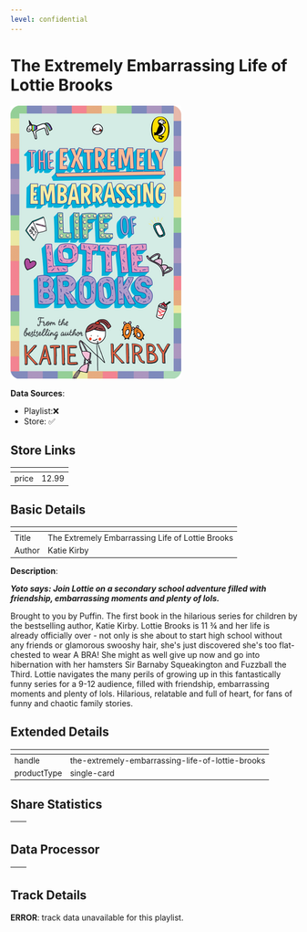 ```yaml
---
level: confidential
---
```

# The Extremely Embarrassing Life of Lottie Brooks

![card_[3Uepq].png](../../img/cards/card_[3Uepq].png)

**Data Sources**: 

- Playlist:❌
- Store: ✅


## Store Links

| <!-- --> | <!-- --> |
| - | - |
| price | 12.99 |


## Basic Details

| <!-- --> | <!-- --> |
| - | - |
| Title | The Extremely Embarrassing Life of Lottie Brooks |
| Author | Katie Kirby |

**Description**:

_**Yoto says: Join Lottie on a secondary school adventure filled with friendship, embarrassing moments and plenty of lols.**_

Brought to you by Puffin. The first book in the hilarious series for children by the bestselling author, Katie Kirby. Lottie Brooks is 11 ¾ and her life is already officially over - not only is she about to start high school without any friends or glamorous swooshy hair, she's just discovered she's too flat-chested to wear A BRA! She might as well give up now and go into hibernation with her hamsters Sir Barnaby Squeakington and Fuzzball the Third. Lottie navigates the many perils of growing up in this fantastically funny series for a 9-12 audience, filled with friendship, embarrassing moments and plenty of lols. Hilarious, relatable and full of heart, for fans of funny and chaotic family stories.


## Extended Details

| <!-- --> | <!-- --> |
| - | - |
| handle | the-extremely-embarrassing-life-of-lottie-brooks |
| productType | single-card |


## Share Statistics

| <!-- --> | <!-- --> |
| - | - |


## Data Processor

| <!-- --> | <!-- --> |
| - | - |


## Track Details

**ERROR**: track data unavailable for this playlist.
